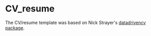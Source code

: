 # CV_resume

The CV/resume template was based on Nick Strayer's [datadrivencv package](https://github.com/nstrayer/datadrivencv).